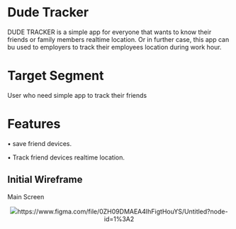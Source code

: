 # Dude Tracker

DUDE TRACKER is a simple app for everyone that wants to know their friends or family members realtime location. Or in further case, this app can bu used to employers to track their employees location during work hour.

# Target Segment

User who need simple app to track their friends

# Features

• save friend devices.

• Track friend devices realtime location.


## Initial Wireframe



Main Screen


<p align="center">
<img src="./DUDETRACKER.png>
</p>




https://www.figma.com/file/0ZH09DMAEA4IhFigtHouYS/Untitled?node-id=1%3A2
